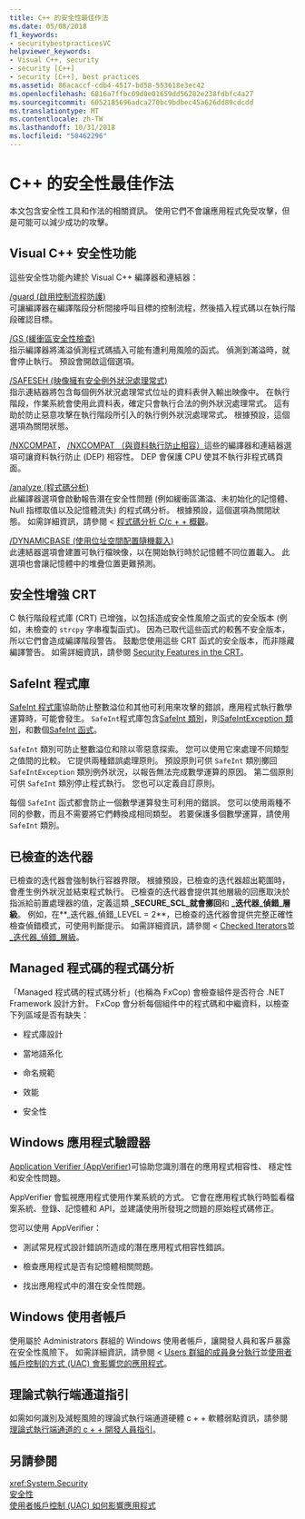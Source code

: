 ```yaml
---
title: C++ 的安全性最佳作法
ms.date: 05/08/2018
f1_keywords:
- securitybestpracticesVC
helpviewer_keywords:
- Visual C++, security
- security [C++]
- security [C++], best practices
ms.assetid: 86acaccf-cdb4-4517-bd58-553618e3ec42
ms.openlocfilehash: 6816a7ffbc09d0e01659dd56282e238fdbfc4a27
ms.sourcegitcommit: 6052185696adca270bc9bdbec45a626dd89cdcdd
ms.translationtype: MT
ms.contentlocale: zh-TW
ms.lasthandoff: 10/31/2018
ms.locfileid: "50462296"
---
```

# <a name="security-best-practices-for-c"></a>C++ 的安全性最佳作法

本文包含安全性工具和作法的相關資訊。 使用它們不會讓應用程式免受攻擊，但是可能可以減少成功的攻擊。

## <a name="visual-c-security-features"></a>Visual C++ 安全性功能

這些安全性功能內建於 Visual C++ 編譯器和連結器：

[/guard (啟用控制流程防護)](../build/reference/guard-enable-control-flow-guard.md)<br/>
可讓編譯器在編譯階段分析間接呼叫目標的控制流程，然後插入程式碼以在執行階段確認目標。

[/GS (緩衝區安全性檢查)](../build/reference/gs-buffer-security-check.md)<br/>
指示編譯器將滿溢偵測程式碼插入可能有遭利用風險的函式。 偵測到滿溢時，就會停止執行。 預設會開啟這個選項。

[/SAFESEH (映像擁有安全例外狀況處理常式)](../build/reference/safeseh-image-has-safe-exception-handlers.md)<br/>
指示連結器將包含每個例外狀況處理常式位址的資料表併入輸出映像中。 在執行階段，作業系統會使用此資料表，確定只會執行合法的例外狀況處理常式。 這有助於防止惡意攻擊在執行階段所引入的執行例外狀況處理常式。 根據預設，這個選項為關閉狀態。

[/NXCOMPAT](../build/reference/nxcompat.md)， [/NXCOMPAT （與資料執行防止相容）](../build/reference/nxcompat-compatible-with-data-execution-prevention.md)這些的編譯器和連結器選項可讓資料執行防止 (DEP) 相容性。 DEP 會保護 CPU 使其不執行非程式碼頁面。

[/analyze (程式碼分析)](../build/reference/analyze-code-analysis.md)<br/>
此編譯器選項會啟動報告潛在安全性問題 (例如緩衝區滿溢、未初始化的記憶體、Null 指標取值以及記憶體流失) 的程式碼分析。 根據預設，這個選項為關閉狀態。 如需詳細資訊，請參閱 <<c0> [ 程式碼分析 C/c + + 概觀](/visualstudio/code-quality/code-analysis-for-c-cpp-overview)。

[/DYNAMICBASE (使用位址空間配置隨機載入)](../build/reference/dynamicbase-use-address-space-layout-randomization.md)<br/>
此連結器選項會建置可執行檔映像，以在開始執行時於記憶體不同位置載入。 此選項也會讓記憶體中的堆疊位置更難預測。

## <a name="security-enhanced-crt"></a>安全性增強 CRT

C 執行階段程式庫 (CRT) 已增強，以包括造成安全性風險之函式的安全版本 (例如，未檢查的 `strcpy` 字串複製函式)。 因為已取代這些函式的較舊不安全版本，所以它們會造成編譯階段警告。 鼓勵您使用這些 CRT 函式的安全版本，而非隱藏編譯警告。 如需詳細資訊，請參閱 [Security Features in the CRT](../c-runtime-library/security-features-in-the-crt.md)。

## <a name="safeint-library"></a>SafeInt 程式庫

[SafeInt 程式庫](../windows/safeint-library.md)協助防止整數溢位和其他可利用來攻擊的錯誤，應用程式執行數學運算時，可能會發生。 `SafeInt`程式庫包含[SafeInt 類別](../windows/safeint-class.md)，則[SafeIntException 類別](../windows/safeintexception-class.md)，和數個[SafeInt 函式](../windows/safeint-functions.md)。

`SafeInt` 類別可防止整數溢位和除以零惡意探索。 您可以使用它來處理不同類型之值間的比較。 它提供兩種錯誤處理原則。 預設原則可供 `SafeInt` 類別擲回 `SafeIntException` 類別例外狀況，以報告無法完成數學運算的原因。 第二個原則可供 `SafeInt` 類別停止程式執行。 您也可以定義自訂原則。

每個 `SafeInt` 函式都會防止一個數學運算發生可利用的錯誤。 您可以使用兩種不同的參數，而且不需要將它們轉換成相同類型。 若要保護多個數學運算，請使用 `SafeInt` 類別。

## <a name="checked-iterators"></a>已檢查的迭代器

已檢查的迭代器會強制執行容器界限。 根據預設，已檢查的迭代器超出範圍時，會產生例外狀況並結束程式執行。 已檢查的迭代器會提供其他層級的回應取決於指派給前置處理器的值，定義這類 **\_SECURE\_SCL\_就會擲回**和 **\_迭代器\_偵錯\_層級**。 例如，在**\_迭代器\_偵錯\_LEVEL = 2**，已檢查的迭代器會提供完整正確性檢查偵錯模式，可使用判斷提示。 如需詳細資訊，請參閱 < [Checked Iterators](../standard-library/checked-iterators.md)並[\_迭代器\_偵錯\_層級](../standard-library/iterator-debug-level.md)。

## <a name="code-analysis-for-managed-code"></a>Managed 程式碼的程式碼分析

「Managed 程式碼的程式碼分析」(也稱為 FxCop) 會檢查組件是否符合 .NET Framework 設計方針。 FxCop 會分析每個組件中的程式碼和中繼資料，以檢查下列區域是否有缺失：

- 程式庫設計

- 當地語系化

- 命名規範

- 效能

- 安全性

## <a name="windows-application-verifier"></a>Windows 應用程式驗證器

[Application Verifier (AppVerifier)](/windows-hardware/drivers/debugger/application-verifier
)可協助您識別潛在的應用程式相容性、 穩定性和安全性問題。

AppVerifier 會監視應用程式使用作業系統的方式。 它會在應用程式執行時監看檔案系統、登錄、記憶體和 API，並建議使用所發現之問題的原始程式碼修正。

您可以使用 AppVerifier：

- 測試常見程式設計錯誤所造成的潛在應用程式相容性錯誤。

- 檢查應用程式是否有記憶體相關問題。

- 找出應用程式中的潛在安全性問題。

## <a name="windows-user-accounts"></a>Windows 使用者帳戶

使用屬於 Administrators 群組的 Windows 使用者帳戶，讓開發人員和客戶暴露在安全性風險下。 如需詳細資訊，請參閱 < [Users 群組的成員身分執行](running-as-a-member-of-the-users-group.md)並[使用者帳戶控制的方式 (UAC) 會影響您的應用程式](how-user-account-control-uac-affects-your-application.md)。

## <a name="guidance-for-speculative-execution-side-channels"></a>理論式執行端通道指引

如需如何識別及減輕風險的理論式執行端通道硬體 c + + 軟體弱點資訊，請參閱[理論式執行端通道的 c + + 開發人員指引](developer-guidance-speculative-execution.md)。

## <a name="see-also"></a>另請參閱

<xref:System.Security> <br/>
[安全性](/dotnet/standard/security/index)<br/>
[使用者帳戶控制 (UAC) 如何影響應用程式](how-user-account-control-uac-affects-your-application.md)